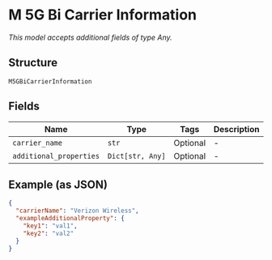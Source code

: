 
# M 5G Bi Carrier Information

*This model accepts additional fields of type Any.*

## Structure

`M5GBiCarrierInformation`

## Fields

| Name | Type | Tags | Description |
|  --- | --- | --- | --- |
| `carrier_name` | `str` | Optional | - |
| `additional_properties` | `Dict[str, Any]` | Optional | - |

## Example (as JSON)

```json
{
  "carrierName": "Verizon Wireless",
  "exampleAdditionalProperty": {
    "key1": "val1",
    "key2": "val2"
  }
}
```


